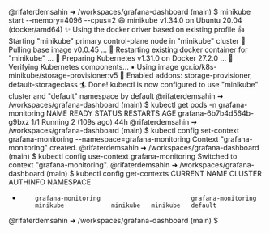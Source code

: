 @rifaterdemsahin ➜ /workspaces/grafana-dashboard (main) $ minikube start --memory=4096 --cpus=2
😄  minikube v1.34.0 on Ubuntu 20.04 (docker/amd64)
✨  Using the docker driver based on existing profile
👍  Starting "minikube" primary control-plane node in "minikube" cluster
🚜  Pulling base image v0.0.45 ...
🔄  Restarting existing docker container for "minikube" ...
🐳  Preparing Kubernetes v1.31.0 on Docker 27.2.0 ...
🔎  Verifying Kubernetes components...
    ▪ Using image gcr.io/k8s-minikube/storage-provisioner:v5
🌟  Enabled addons: storage-provisioner, default-storageclass
🏄  Done! kubectl is now configured to use "minikube" cluster and "default" namespace by default
@rifaterdemsahin ➜ /workspaces/grafana-dashboard (main) $ kubectl get pods -n grafana-monitoring
NAME                       READY   STATUS    RESTARTS       AGE
grafana-6b7b4d564b-g9bxz   1/1     Running   2 (109s ago)   44h
@rifaterdemsahin ➜ /workspaces/grafana-dashboard (main) $ kubectl config set-context grafana-monitoring --namespace=grafana-monitoring
Context "grafana-monitoring" created.
@rifaterdemsahin ➜ /workspaces/grafana-dashboard (main) $ kubectl config use-context grafana-monitoring
Switched to context "grafana-monitoring".
@rifaterdemsahin ➜ /workspaces/grafana-dashboard (main) $ kubectl config get-contexts
CURRENT   NAME                 CLUSTER    AUTHINFO   NAMESPACE
*         grafana-monitoring                         grafana-monitoring
          minikube             minikube   minikube   default
@rifaterdemsahin ➜ /workspaces/grafana-dashboard (main) $ 